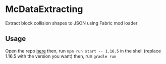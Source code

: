 # McDataExtracting
Extract block collision shapes to JSON using Fabric mod loader

## Usage
Open the repo [here](https://gitpod.io/#https://github.com/PrismarineJS/McDataExtracting)
then, run `npm run start -- 1.16.5` in the shell (replace 1.16.5 with the version you want)
then, run `gradle run`
